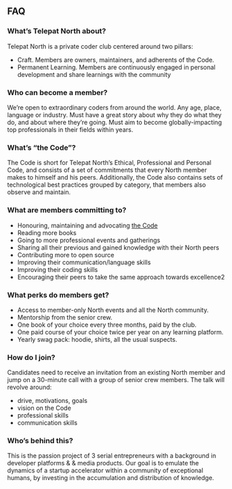 
## FAQ

### What’s Telepat North about?
Telepat North is a private coder club centered around two pillars:
- Craft. Members are owners, maintainers, and adherents of the Code.
- Permanent Learning. Members are continuously engaged in personal development and share learnings with the community
            
### Who can become a member?
We’re open to extraordinary coders from around the world. Any age, place, language or industry. Must have a great story about why they do what they do, and about where they’re going. Must aim to become globally-impacting top professionals in their fields within years.
    
### What’s “the Code”?
The Code is short for Telepat North’s Ethical, Professional and Personal Code, and consists of a set of commitments that every North member makes to himself and his peers. Additionally, the Code also contains sets of technological best practices grouped by category, that members also observe and maintain.
    
### What are members committing to?
- Honouring, maintaining and advocating [the Code](https://github.com/telepat-io/code)
- Reading more books
- Going to more professional events and gatherings
- Sharing all their previous and gained knowledge with their North peers
- Contributing more to open source
- Improving their communication/language skills
- Improving their coding skills
- Encouraging their peers to take the same approach towards excellence2
    
### What perks do members get?
- Access to member-only North events and all the North community.
- Mentorship from the senior crew.
- One book of your choice every three months, paid by the club.
- One paid course of your choice twice per year on any learning platform.
- Yearly swag pack: hoodie, shirts, all the usual suspects.
    
### How do I join?
Candidates need to receive an invitation from an existing North member and jump on a 30-minute call with a group of senior crew members. The talk will revolve around:
- drive, motivations, goals
- vision on the Code
- professional skills
- communication skills
    
### Who’s behind this?
This is the passion project of 3 serial entrepreneurs with a background in developer platforms &  & media products. Our goal is to emulate the dynamics of a startup accelerator within a community of exceptional humans, by investing in the accumulation and distribution of knowledge.